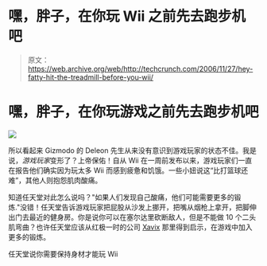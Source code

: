# 嘿，胖子，在你玩 Wii 之前先去跑步机吧

> 原文：<https://web.archive.org/web/http://techcrunch.com/2006/11/27/hey-fatty-hit-the-treadmill-before-you-wii/>

# 嘿，胖子，在你玩游戏之前先去跑步机吧

![](img/18fdcebfd5c391eabac8992f2093a6ee.png)

所以看起来 Gizmodo 的 Deleon 先生从来没有意识到游戏玩家的状态不佳。我是说，*游戏玩家*变形了？上帝保佑！自从 Wii 在一周前发布以来，游戏玩家们一直在报告他们确实因为玩太多 Wii 而感到疲惫和饥饿。一些小妞说这“比打篮球还难”，其他人则抱怨肌肉酸痛。

知道任天堂对此怎么说吗？"如果人们发现自己酸痛，他们可能需要更多的锻炼."没错！任天堂告诉游戏玩家把屁股从沙发上挪开，把嘴从烟枪上拿开，把脚伸出门去最近的健身房。你是说你可以在塞尔达里砍断敌人，但是不能做 10 个二头肌弯曲？也许任天堂应该从红极一时的公司 [Xavix](https://web.archive.org/web/20201028230248/http://www.xavix.com/) 那里得到启示，在游戏中加入更多的锻炼。

任天堂说你需要保持身材才能玩 Wii